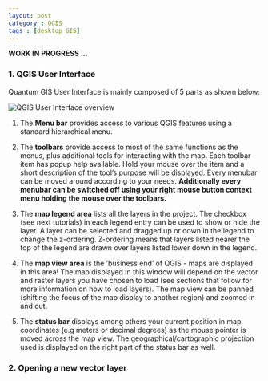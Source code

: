 ```yaml
---
layout: post
category : QGIS
tags : [desktop GIS]
---
```


**WORK IN PROGRESS ...**

### 1. QGIS User Interface
Quantum GIS User Interface is mainly composed of 5 parts as shown below:

![QGIS User Interface overview](http://dl.dropbox.com/u/108352435/course_images/QGIS/qgis_overview.gif)


1. The **Menu bar** provides access to various QGIS features using a standard hierarchical menu.

2. The **toolbars** provide access to most of the same functions as the menus, plus additional tools for interacting with the map. Each toolbar item has popup help available. Hold your mouse over the item and a short description of the tool’s purpose will be displayed. Every menubar can be moved around according to your needs. **Additionally every menubar can be switched off using your right mouse button context menu holding the mouse over the toolbars.** 

3. The **map legend area** lists all the layers in the project. The checkbox (see next tutorials) in each legend entry can be used to show or hide the layer. A layer can be selected and dragged up or down in the legend to change the z-ordering. Z-ordering means that layers listed nearer the top of the legend are drawn over layers listed lower down in the legend. 

4. The **map view area** is the ’business end’ of QGIS - maps are displayed in this area! The map displayed in this window will depend on the vector and raster layers you have chosen to load (see sections that follow for more information on how to load layers). The map view can be panned (shifting the focus of the map display to another region) and zoomed in and out. 
 
5. The **status bar** displays among others your current position in map coordinates (e.g meters or decimal degrees) as the mouse pointer is moved across the map view. The geographical/cartographic projection used is displayed on the right part of the status bar as well.


### 2. Opening a new vector layer

